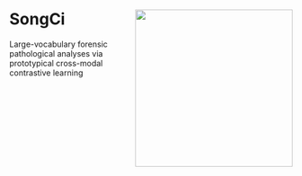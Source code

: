SongCi <img src="clam-logo.png" width="280px" align="right" />
===========
Large-vocabulary forensic pathological analyses via prototypical cross-modal contrastive learning
